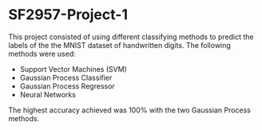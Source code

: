 # SF2957-Project-1

This project consisted of using different classifying methods to predict the labels of the the MNIST dataset of handwritten digits. The following methods were used:
* Support Vector Machines (SVM)
* Gaussian Process Classifier
* Gaussian Process Regressor
* Neural Networks

The highest accuracy achieved was 100% with the two Gaussian Process methods.
